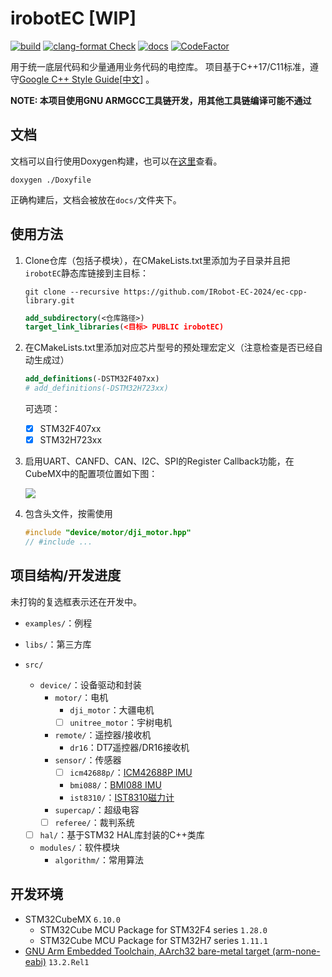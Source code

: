 # irobotEC [WIP]

[![build](https://github.com/IRobot-EC-2024/ec-cpp-library/actions/workflows/ci_build.yml/badge.svg)](https://github.com/IRobot-EC-2024/ec-cpp-library/actions/workflows/ci_build.yml)
[![clang-format Check](https://github.com/IRobot-EC-2024/ec-cpp-library/actions/workflows/style_check.yml/badge.svg)](https://github.com/IRobot-EC-2024/ec-cpp-library/actions/workflows/style_check.yml)
[![docs](https://github.com/IRobot-EC-2024/ec-cpp-library/actions/workflows/doxygen-gh-pages.yml/badge.svg)](https://github.com/IRobot-EC-2024/ec-cpp-library/actions/workflows/doxygen-gh-pages.yml)
[![CodeFactor](https://www.codefactor.io/repository/github/lunarifish/ec-cpp-library/badge)](https://www.codefactor.io/repository/github/lunarifish/ec-cpp-library)

用于统一底层代码和少量通用业务代码的电控库。 项目基于C++17/C11标准，遵守[Google C++ Style Guide](https://google.github.io/styleguide/cppguide.html)[[中文](https://zh-google-styleguide.readthedocs.io/en/latest/google-cpp-styleguide/contents.html)]
。

**NOTE: 本项目使用GNU ARMGCC工具链开发，用其他工具链编译可能不通过**

## 文档

文档可以自行使用Doxygen构建，也可以在[这里](https://irobot-ec-2024.github.io/ec-cpp-library/)查看。

```shell
doxygen ./Doxyfile
```

正确构建后，文档会被放在`docs/`文件夹下。

## 使用方法

1. Clone仓库（包括子模块），在CMakeLists.txt里添加为子目录并且把`irobotEC`静态库链接到主目标：

    ```shell
    git clone --recursive https://github.com/IRobot-EC-2024/ec-cpp-library.git
   ```

    ```cmake
    add_subdirectory(<仓库路径>)
    target_link_libraries(<目标> PUBLIC irobotEC)
    ```

2. 在CMakeLists.txt里添加对应芯片型号的预处理宏定义（注意检查是否已经自动生成过）

    ```cmake
    add_definitions(-DSTM32F407xx)
    # add_definitions(-DSTM32H723xx)
    ```

   可选项：
    - [x] STM32F407xx
    - [x] STM32H723xx

3. 启用UART、CANFD、CAN、I2C、SPI的Register Callback功能，在CubeMX中的配置项位置如下图：

   ![](https://img2.imgtp.com/2024/04/10/AUnAPRby.png)

4. 包含头文件，按需使用

    ```cpp
    #include "device/motor/dji_motor.hpp"
    // #include ...
    ```

## 项目结构/开发进度

未打钩的复选框表示还在开发中。

- `examples/`：例程

- `libs/`：第三方库

- `src/`

    - `device/`：设备驱动和封装
        - `motor/`：电机
            - `dji_motor`：大疆电机
            - [ ] `unitree_motor`：宇树电机
        - `remote/`：遥控器/接收机
            - `dr16`：DT7遥控器/DR16接收机
        - `sensor/`：传感器
            - [ ] `icm42688p/`：[ICM42688P IMU](https://product.tdk.com.cn/system/files/dam/doc/product/sensor/mortion-inertial/imu/data_sheet/ds-000347-icm-42688-p-v1.6.pdf)
            - `bmi088/`：[BMI088 IMU](https://www.bosch-sensortec.com/media/boschsensortec/downloads/datasheets/bst-bmi088-ds001.pdf)
            - `ist8310/`：[IST8310磁力计](https://tw.isentek.com/userfiles/files/IST8310Datasheet_3DMagneticSensors.pdf)
        - `supercap/`：超级电容
        - [ ] `referee/`：裁判系统

    - [ ] `hal/`：基于STM32 HAL库封装的C++类库

    - `modules/`：软件模块
        - `algorithm/`：常用算法

## 开发环境

- STM32CubeMX `6.10.0`
    - STM32Cube MCU Package for STM32F4 series `1.28.0`
    - STM32Cube MCU Package for STM32H7 series `1.11.1`
- [GNU Arm Embedded Toolchain, AArch32 bare-metal target (arm-none-eabi)](https://developer.arm.com/downloads/-/arm-gnu-toolchain-downloads) `13.2.Rel1`
